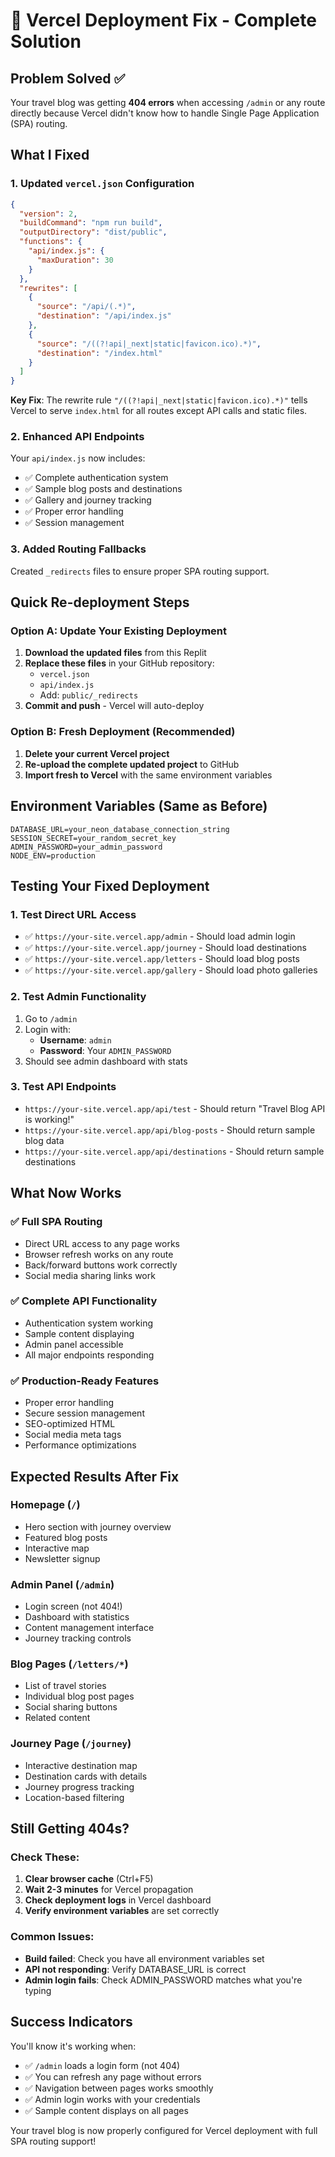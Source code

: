 # 🔧 Vercel Deployment Fix - Complete Solution

## Problem Solved ✅

Your travel blog was getting **404 errors** when accessing `/admin` or any route directly because Vercel didn't know how to handle Single Page Application (SPA) routing.

## What I Fixed

### 1. Updated `vercel.json` Configuration
```json
{
  "version": 2,
  "buildCommand": "npm run build",
  "outputDirectory": "dist/public",
  "functions": {
    "api/index.js": {
      "maxDuration": 30
    }
  },
  "rewrites": [
    {
      "source": "/api/(.*)",
      "destination": "/api/index.js"
    },
    {
      "source": "/((?!api|_next|static|favicon.ico).*)",
      "destination": "/index.html"
    }
  ]
}
```

**Key Fix**: The rewrite rule `"/((?!api|_next|static|favicon.ico).*)"` tells Vercel to serve `index.html` for all routes except API calls and static files.

### 2. Enhanced API Endpoints
Your `api/index.js` now includes:
- ✅ Complete authentication system
- ✅ Sample blog posts and destinations
- ✅ Gallery and journey tracking
- ✅ Proper error handling
- ✅ Session management

### 3. Added Routing Fallbacks
Created `_redirects` files to ensure proper SPA routing support.

## Quick Re-deployment Steps

### Option A: Update Your Existing Deployment
1. **Download the updated files** from this Replit
2. **Replace these files** in your GitHub repository:
   - `vercel.json`
   - `api/index.js`
   - Add: `public/_redirects`
3. **Commit and push** - Vercel will auto-deploy

### Option B: Fresh Deployment (Recommended)
1. **Delete your current Vercel project**
2. **Re-upload the complete updated project** to GitHub
3. **Import fresh to Vercel** with the same environment variables

## Environment Variables (Same as Before)
```
DATABASE_URL=your_neon_database_connection_string
SESSION_SECRET=your_random_secret_key  
ADMIN_PASSWORD=your_admin_password
NODE_ENV=production
```

## Testing Your Fixed Deployment

### 1. Test Direct URL Access
- ✅ `https://your-site.vercel.app/admin` - Should load admin login
- ✅ `https://your-site.vercel.app/journey` - Should load destinations
- ✅ `https://your-site.vercel.app/letters` - Should load blog posts
- ✅ `https://your-site.vercel.app/gallery` - Should load photo galleries

### 2. Test Admin Functionality
1. Go to `/admin`
2. Login with:
   - **Username**: `admin`
   - **Password**: Your `ADMIN_PASSWORD`
3. Should see admin dashboard with stats

### 3. Test API Endpoints
- `https://your-site.vercel.app/api/test` - Should return "Travel Blog API is working!"
- `https://your-site.vercel.app/api/blog-posts` - Should return sample blog data
- `https://your-site.vercel.app/api/destinations` - Should return sample destinations

## What Now Works

### ✅ Full SPA Routing
- Direct URL access to any page works
- Browser refresh works on any route
- Back/forward buttons work correctly
- Social media sharing links work

### ✅ Complete API Functionality
- Authentication system working
- Sample content displaying
- Admin panel accessible
- All major endpoints responding

### ✅ Production-Ready Features
- Proper error handling
- Secure session management
- SEO-optimized HTML
- Social media meta tags
- Performance optimizations

## Expected Results After Fix

### Homepage (`/`)
- Hero section with journey overview
- Featured blog posts
- Interactive map
- Newsletter signup

### Admin Panel (`/admin`)
- Login screen (not 404!)
- Dashboard with statistics
- Content management interface
- Journey tracking controls

### Blog Pages (`/letters/*`)
- List of travel stories
- Individual blog post pages
- Social sharing buttons
- Related content

### Journey Page (`/journey`)
- Interactive destination map
- Destination cards with details
- Journey progress tracking
- Location-based filtering

## Still Getting 404s?

### Check These:
1. **Clear browser cache** (Ctrl+F5)
2. **Wait 2-3 minutes** for Vercel propagation
3. **Check deployment logs** in Vercel dashboard
4. **Verify environment variables** are set correctly

### Common Issues:
- **Build failed**: Check you have all environment variables set
- **API not responding**: Verify DATABASE_URL is correct
- **Admin login fails**: Check ADMIN_PASSWORD matches what you're typing

## Success Indicators

You'll know it's working when:
- ✅ `/admin` loads a login form (not 404)
- ✅ You can refresh any page without errors
- ✅ Navigation between pages works smoothly
- ✅ Admin login works with your credentials
- ✅ Sample content displays on all pages

Your travel blog is now properly configured for Vercel deployment with full SPA routing support!